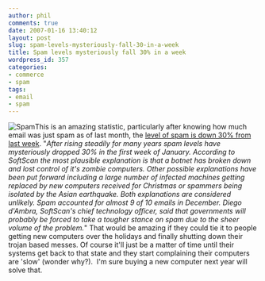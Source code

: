 ```yaml
---
author: phil
comments: true
date: 2007-01-16 13:40:12
layout: post
slug: spam-levels-mysteriously-fall-30-in-a-week
title: Spam levels mysteriously fall 30% in a week
wordpress_id: 357
categories:
- commerce
- spam
tags:
- email
- spam
---
```


![Spam](http://fak3r.com/wp-content/uploads/2007/01/spam.gif)This is an amazing statistic, particularly after knowing how much email was just spam as of last month, the [level of spam is down 30% from last week](http://www.shortnews.com/shownews.cfm?id=59491).  "_After rising steadily for many years spam levels have mysteriously dropped 30% in the first week of January. According to SoftScan the most plausible explanation is that a botnet has broken down and lost control of it's zombie computers. 	  	 Other possible explanations have been put forward including a large number of infected machines getting replaced by new computers received for Christmas or spammers being isolated by the Asian earthquake. Both explanations are considered unlikely. 	  	 Spam accounted for almost 9 of 10 emails in December. Diego d'Ambra, SoftScan's chief technology officer, said that governments will probably be forced to take a tougher stance on spam due to the sheer volume of the problem._"  That would be amazing if they could tie it to people getting new computers over the holidays and finally shutting down their trojan based messes.  Of course it'll just be a matter of time until their systems get back to that state and they start complaining their computers are 'slow' (wonder why?).  I'm sure buying a new computer next year will solve that.
